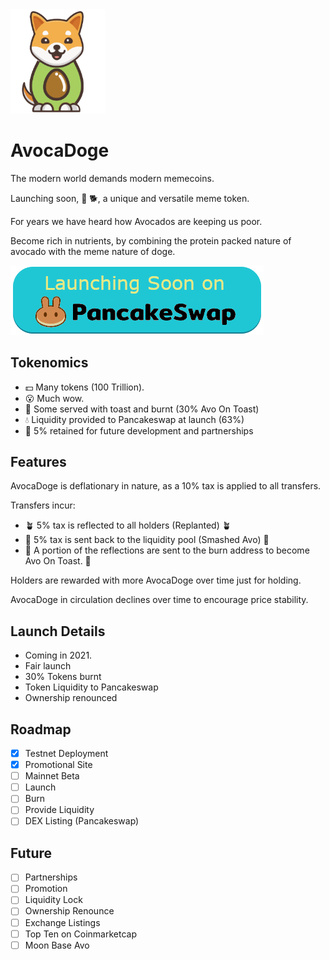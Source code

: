 <img src="avocadoge.svg" width="30%" alt="avocadoge logo" />

# AvocaDoge

The modern world demands modern memecoins.

Launching soon, 🥑 🐕, a unique and versatile meme token.

For years we have heard how Avocados are keeping us poor. 

Become rich in nutrients, by combining the protein packed nature of avocado with the meme nature of doge.

<img src="pancakeswap.png" />

## Tokenomics

* 💵 Many tokens (100 Trillion).
* 😮 Much wow.
* 🍞 Some served with toast and burnt (30% Avo On Toast)
* 💧 Liquidity provided to Pancakeswap at launch (63%)
* 🤝 5% retained for future development and partnerships

## Features


AvocaDoge is deflationary in nature, as a 10% tax is applied to all transfers.

Transfers incur:

* 🪴 5% tax is reflected  to all holders (Replanted) 🪴
* 🔨 5% tax is sent back to the liquidity pool (Smashed Avo) 🔨
* 🍞 A portion of the reflections are sent to the burn address to become Avo On Toast. 🍞

Holders are rewarded with more AvocaDoge over time just for holding.

AvocaDoge in circulation declines over time to encourage price stability.

## Launch Details

* Coming in 2021.
* Fair launch
* 30% Tokens burnt
* Token Liquidity to Pancakeswap
* Ownership renounced

## Roadmap

* [x] Testnet Deployment
* [x] Promotional Site
* [ ] Mainnet Beta
* [ ] Launch
* [ ] Burn
* [ ] Provide Liquidity
* [ ] DEX Listing (Pancakeswap)

## Future

* [ ] Partnerships
* [ ] Promotion
* [ ] Liquidity Lock
* [ ] Ownership Renounce
* [ ] Exchange Listings
* [ ] Top Ten on Coinmarketcap
* [ ] Moon Base Avo
